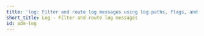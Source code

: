 ```yaml
---
title: 'log: Filter and route log messages using log paths, flags, and filters'
short_title: Log - Filter and route log messages
id: adm-log
---
```

